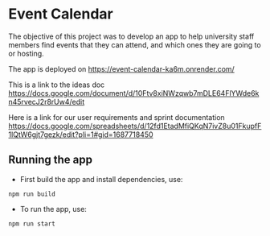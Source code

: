 # Event Calendar

The objective of this project was to develop an app to help university staff members find events that they can attend, and which ones they are going to or hosting.

The app is deployed on https://event-calendar-ka6m.onrender.com/

This is a link to the ideas doc https://docs.google.com/document/d/10Ftv8xiNWzqwb7mDLE64FlYWde6kn45rvecJ2r8rUw4/edit

Here is a link for our user requirements and sprint documentation https://docs.google.com/spreadsheets/d/12fd1EtadMfiQKqN7ivZ8u01FkupfF1lQtW6gjt7gezk/edit?pli=1#gid=1687718450

## Running the app
- First build the app and install dependencies, use:
```shell
npm run build
```

- To run the app, use:
```shell
npm run start
```
